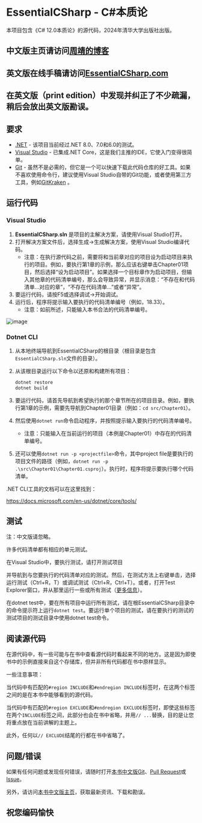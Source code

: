 # EssentialCSharp - C#本质论

本项目包含《C# 12.0本质论》的源代码，2024年清华大学出版社出版。

## 中文版主页请访问[周靖的博客](https://bookzhou.com)
## 英文版在线手稿请访问[EssentialCSharp.com](https://essentialcsharp.com)
## 在英文版（print edition）中发现并纠正了不少疏漏，稍后会放出英文版勘误。

## 要求

- [.NET](https://dotnet.microsoft.com/zh-cn/download) - 该项目当前经过.NET 8.0、7.0和6.0的测试。
- [Visual Studio](https://visualstudio.microsoft.com/downloads/) - 已集成.NET Core，这是我们主推的IDE，它使入门变得很简单。
- [Git](https://git-scm.com/book/zh/v2) - 虽然不是必需的，但它是一个可以快速下载此代码仓库的好工具。如果不喜欢使用命令行，建议使用Visual Studio自带的Git功能，或者使用第三方工具，例如[GitKraken](https://www.gitkraken.com/invite/bX2Nqsqr) 。

## 运行代码

### Visual Studio

1. **EssentialCSharp.sln** 是项目的主解决方案，请使用Visual Studio打开。
2. 打开解决方案文件后，选择生成->生成解决方案，使用Visual Studio编译代码。
   - 注意：在执行源代码之前，需要将和当前章对应的项目设为启动项目来执行的项目。例如，要执行第1章的示例，那么应该右键单击Chapter01项目，然后选择“设为启动项目”。如果选择一个目标章作为启动项目，但输入其他章的代码清单编号，那么会导致异常，并显示消息：“不存在和代码清单...对应的章”，“不存在代码清单...”或者“异常”。
3. 要运行代码，请按F5或选择调试->开始调试。
4. 运行后，程序将提示输入要执行的代码清单编号（例如，18.33）。
   - 注意：如前所述，只能输入本书合法的代码清单编号。

![image](https://github.com/transbot/EssentialCSharp/assets/12107254/9b8891de-3df3-48d9-838e-1a36750e7102)



### Dotnet CLI

1. 从本地终端导航到EssentialCSharp的根目录（根目录是包含`EssentialCSharp.sln`文件的目录）。
2. 从该根目录运行以下命令以还原和构建所有项目：

    ```C#
    dotnet restore
    dotnet build
    ```

3. 要运行代码，请首先导航到希望执行的那个章节所在的项目目录。例如，要执行第1章的示例，需要先导航到Chapter01目录（例如：`cd src/Chapter01`）。
4. 然后使用`dotnet run`命令启动程序，并按照提示输入要执行的代码清单编号。
   - 注意：只能输入在当前运行的项目（本例是Chapter01）中存在的代码清单编号。
5. 还可以使用`dotnet run -p <projectfile>`命令，其中project file是要执行的项目文件的路径（例如，`dotnet run -p .\src\Chapter01\Chapter01.csproj`）。执行时，程序将提示要执行哪个代码清单。

.NET CLI工具的文档可以在这里找到：

<https://docs.microsoft.com/en-us/dotnet/core/tools/>

## 测试

注：中文版请忽略。

许多代码清单都有相应的单元测试。

在Visual Studio中，要执行测试，请打开测试项目

并导航到与您要执行的代码清单对应的测试。然后，在测试方法上右键单击，选择运行测试（Ctrl+R，T）或调试测试（Ctrl+R，Ctrl+T）。或者，打开Test Explorer窗口，并从那里运行一些或所有测试（[更多信息](https://learn.microsoft.com/visualstudio/test/run-unit-tests-with-test-explorer)）。

在dotnet test中，要在所有项目中运行所有测试，请在根EssentialCSharp目录中的命令提示符上运行`dotnet test`。要运行单个项目的测试，请在要执行的测试的测试项目的测试目录中使用dotnet test命令。

## 阅读源代码

在源代码中，有一些可能与在书中查看源代码时看起来不同的地方。这是因为即使书中的示例直接来自这个存储库，但并非所有代码都在书中原样显示。

一些注意事项：

当代码中有匹配的`#region INCLUDE`和`#endregion INCLUDE`标签时，在这两个标签之间的是在本书中能够看到的源代码。

当代码中有匹配的`#region EXCLUDE`和`#endregion EXCLUDE`标签时，即使这些标签在两个`INCLUDE`标签之间，此部分也会在书中省略，并用`// ...`替换，目的是让您将重点放在当前讲解的主题上。

此外，任何以`// EXCLUDE`结尾的行都在书中省略了。

## 问题/错误

如果有任何问题或发现任何错误，请随时打开[本书中文版Git](https://github.com/transbot/EssentialCSharp/discussions)、[Pull Request](https://github.com/transbot/EssentialCSharp/pulls)或[Issue](https://github.com/transbot/EssentialCSharp/discussions)。

另外，请访问[本书中文版主页](https://bookzhou.com)，获取最新资讯、下载和勘误。

## 祝您编码愉快
